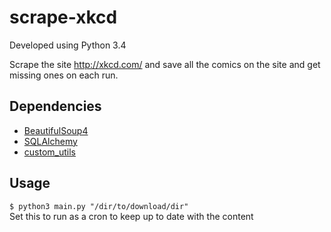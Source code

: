 # scrape-xkcd

Developed using Python 3.4

Scrape the site http://xkcd.com/ and save all the comics on the site and get missing ones on each run.

## Dependencies
- [BeautifulSoup4](https://pypi.python.org/pypi/beautifulsoup4)
- [SQLAlchemy](https://pypi.python.org/pypi/SQLAlchemy)
- [custom_utils](https://github.com/xtream1101/custom-utils)

## Usage
`$ python3 main.py "/dir/to/download/dir"`  
Set this to run as a cron to keep up to date with the content

